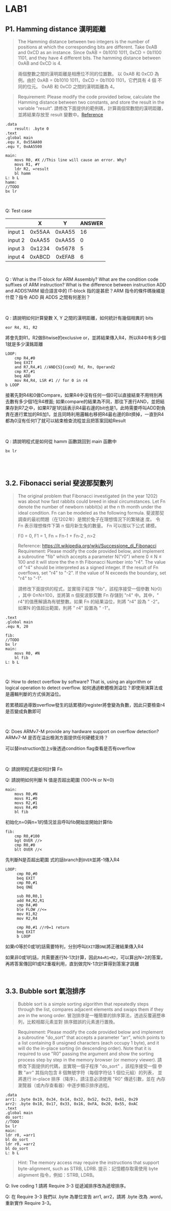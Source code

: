 # LAB1

## P1. Hamming distance 漢明距離

>The Hamming distance between two integers is the number of positions
at which the corresponding bits are different. Take 0xAB and 0xCD as
an instance. Since 0xAB = 0b1010 1011, 0xCD = 0b1100 1101, and
they have 4 different bits. The hamming distance between 0xAB and
0xCD is 4. 

>兩個整數之間的漢明距離是相應位不同的位置數。 以 0xAB 和 0xCD 為
例。由於 0xAB = 0b1010 1011，0xCD = 0b1100 1101，它們具有 4 個
不同的位元。 0xAB 和 0xCD 之間的漢明距離為 4。

> Requirement: Please modify the code provided below, calculate the
Hamming distance between two constants, and store the result in the
variable "result".
請修改下面提供的範例碼，計算兩個常數間的漢明距離，並將結果存放至
result 變數中。[Reference](https://en.wikipedia.org/wiki/Hamming_distance#Algorithm_example)


```assembly
.data
    result: .byte 0
.text
.global main
.equ X, 0x55AA00
.equ Y, 0xAA5500

main:
    movs R0, #X //This line will cause an error. Why?
    movs R1, #Y
    ldr R2, =result
    bl hamm
L: b L
hamm:
//TODO
bx lr
```

<br>

Q: Test case


|         |   X    |   Y    | ANSWER |
| ------- |:------:|:------:|:------ |
| input 1 | 0x55AA | 0xAA55 | 16     |
| input 2 | 0xAA55 | 0xAA55 | 0      |
| input 3 | 0x1234 | 0x5678 | 5      |
| input 4 | 0xABCD | 0xEFAB | 6      |

<br>

Q :  What is the IT-block for ARM Assembly? What
are the condition code suffixes of ARM instruction? What is the difference between instruction ADD and ADDS?ARM 組合語言中的 IT-block 指的是甚麽？ARM 指令的條件碼後綴是什麼？指令 ADD 與 ADDS 之間有何差別？

<br>

Q : 請說明如何計算變數 X, Y 之間的漢明距離，如何統計有幾個相異的 bits

```assembly
eor R4, R1, R2
```
將會先對R1，R2做Bitwise的exclusive or，並將結果傳入R4，所以R4中有多少個1就是多少漢銘距離

```assembly
LOOP:
    cmp R4,#0
    beq EXIT
    and R7,R4,#1 //AND{S}{cond} Rd, Rn, Operand2
    cmp R7,#1
    beq ADD
    mov R4,R4, LSR #1 // for 0 in r4
b LOOP
```
接著先對R4和0做Compare，如果R4中沒有任何一個0可以直接結束不用特別再去數有多少個1在R4裡面; 如果compare的結果為不同，那往下進行AND，並把結果存到R7之中，如果R7是1的話表示R4最右邊的bit也是1，此時需要呼叫ADD對負責在進行累加的R6加1，並且同時利用邏輯右移把R4最右邊的Bit擠掉，一直到R4都為0沒有任何1了就可以結束檢查流程並且把答案回給Result

<br>

Q : 請說明程式是如何從 hamm 函數跳回到 main 函數中

```assembly
bx lr
```

<br>

<br>


## 3.2. Fibonacci serial 斐波那契數列

>The original problem that Fibonacci investigated (in the year 1202) was about how fast rabbits could breed in ideal circumstances. Let Fn denote the number of newborn rabbit(s) at the n th month under the ideal condition. Fn can be modeled as the following formula.
斐波那契調查的最初問題（在1202年）是關於兔子在理想情況下的繁殖速
度。 令 Fn 表示理想條件下第 n 個月新生兔的數量。 Fn 可以按以下公式
建模。

>F0 = 0, 
F1 = 1,
Fn = Fn-1 + Fn-2 , n>2

>Reference: https://it.wikipedia.org/wiki/Successione_di_Fibonacci
Requirement: Please modify the code provided below, and implement a
subroutine "fib" which accepts a parameter N("r0") where 0 ≤ N ≤ 100
and it will store the the n
th Fibonacci Number into "r4". The value of "r4"
should be interpreted as a signed integer. If the result of Fn overflows,
set "r4" to "-2". If the value of N exceeds the boundary, set "r4" to "-1".

>請修改下面提供的程式，並實現子程序 "fib"，該程序接受一個參數 N(r0)
，其中 0≤N≤100，並將第 n 個斐波那契數 Fn 存儲到 "r4" 中。其中，" r4"的值應解讀為有號整數。如果 Fn 的結果溢位，則將 "r4" 設為 " -2"。 如果N 的值超出範圍，則將 " r4" 設置為 " -1"。

```assembly
.text
.global main
.equ N, 20

fib:
//TODO
bx lr
main:
    movs R0, #N
    bl fib
L: b L
```

<br>

Q: How to detect overflow by software? That is,
using an algorithm or logical operation to detect overflow.
如何通過軟體檢測溢位？即使用演算法或是邏輯判斷的方式偵測溢位。

若累積超過導致overflow發生的話累積的register將會變為負數，因此只要檢查r4是否變成負數即可

<br>

Q: Does ARMv7-M provide any hardware support on overflow detection?ARMv7-M 是否在溢出檢測方面提供任何硬體支持？

可以替instruction加上s後透過condition flag查看是否有overflow

<br>

Q: 請說明程式是如何計算 Fn

Q: 請說明如何判斷 N 值是否超出範圍 (100<N or N<0)

```assembly
main:
    movs R0,#N
    movs R1,#0
    movs R2,#1
    movs R4,#0
    bl fib
```

初始化n=0與n=1的情況並且呼叫fib開始並開始計算fib

```assembly
fib:
    cmp R0,#100
    bgt OVER //>
    cmp R0,#0
    blt OVER //<
```

先判斷N是否超出範圍 式的話branch到```OVER```並將-1傳入R4

```assembly
LOOP:
     cmp R0,#0
     beq EXIT
     cmp R0,#1
     beq ONE

     sub R0,R0,1
     add R4,R2,R1
     cmp R4,#0
     ble FLOW //<=
     mov R1,R2
     mov R2,R4

     cmp R0,#1 //r0=1 return
     beq EXIT
     b LOOP
```

如果r0等於0或1的話需要特判，分別呼叫```EXIT```跟```ONE```將正確結果傳入R4

如果非0或1的話，共需要進行N-1次計算，因此```R4=R1+R2```，可以算出N=2的答案，再將答案傳回R1或R2重複利用，直到做完N-1次計算得到答案才跳離

<br>

## 3.3. Bubble sort 氣泡排序
>Bubble sort is a simple sorting algorithm that repeatedly steps through the list, compares adjacent elements and swaps them if they are in the
wrong order.
冒泡排序是一種簡單的排序算法，透過反覆遍歷串列，比較相鄰元素並對
排序錯誤的元素進行置換。

>Requirement: Please modify the code provided below and implement a subroutine "do_sort" that accepts a parameter "arr", which points to a list containing 8 unsigned characters (each occupy 1 byte), and it will do the
in-place sorting (in descending order). Note that it is required to use "R0" passing the argument and show the sorting process step by step in the
memory browser (or memory viewer).
請修改下面提供的代碼，並實現一個子程序 "do_sort" ，該程序接受一個
參數 "arr" 其指向包含 8 個無號字符（每個字符佔 1 個位元組）的列表，
並將進行 in-place 排序（降序）。請注意必須使用 "R0" 傳遞引數，並在
內存瀏覽器（或內存查看器）中逐步顯示排序過程。

```assembly
.data
arr1: .byte 0x19, 0x34, 0x14, 0x32, 0x52, 0x23, 0x61, 0x29
arr2: .byte 0x18, 0x17, 0x33, 0x16, 0xFA, 0x20, 0x55, 0xAC
.text
.global main
do_sort:
//TODO
bx lr
main:
ldr r0, =arr1
bl do_sort
ldr r0, =arr2
bl do_sort
L: b L
```

>Hint: The memory access may require the instructions that support
byte-alignment, such as STRB, LDRB.
提示：記憶體存取需使用 byte alignment 指令，例如：STRB, LDRB。

Q: live coding 1 請將 Require 3-3 從遞減排序改為遞增排序。

Q: 在 Require 3-3 我們以 .byte 為單位宣告 arr1, arr2，請將 .byte 改為 .word，重新實作 Require 3-3。
